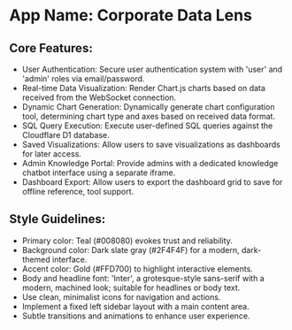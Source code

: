 # **App Name**: Corporate Data Lens

## Core Features:

- User Authentication: Secure user authentication system with 'user' and 'admin' roles via email/password.
- Real-time Data Visualization: Render Chart.js charts based on data received from the WebSocket connection.
- Dynamic Chart Generation: Dynamically generate chart configuration tool, determining chart type and axes based on received data format.
- SQL Query Execution: Execute user-defined SQL queries against the Cloudflare D1 database.
- Saved Visualizations: Allow users to save visualizations as dashboards for later access.
- Admin Knowledge Portal: Provide admins with a dedicated knowledge chatbot interface using a separate iframe.
- Dashboard Export: Allow users to export the dashboard grid to save for offline reference, tool support.

## Style Guidelines:

- Primary color: Teal (#008080) evokes trust and reliability.
- Background color: Dark slate gray (#2F4F4F) for a modern, dark-themed interface.
- Accent color: Gold (#FFD700) to highlight interactive elements.
- Body and headline font: 'Inter', a grotesque-style sans-serif with a modern, machined look; suitable for headlines or body text.
- Use clean, minimalist icons for navigation and actions.
- Implement a fixed left sidebar layout with a main content area.
- Subtle transitions and animations to enhance user experience.
